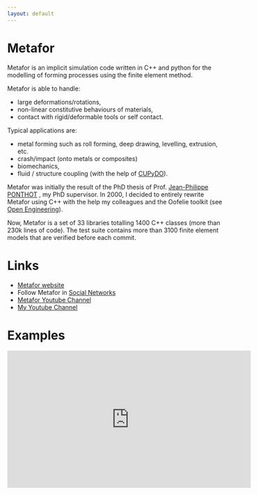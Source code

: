```yaml
---
layout: default
---
```


# Metafor

Metafor is an implicit simulation code written in C++ and python for the modelling of forming processes using the finite element method. 

Metafor is able to handle:
- large deformations/rotations,
- non-linear constitutive behaviours of materials,
- contact with rigid/deformable tools or self contact.

Typical applications are:
- metal forming such as roll forming, deep drawing, levelling, extrusion, etc.
- crash/impact (onto metals or composites)
- biomechanics,
- fluid / structure coupling (with the help of [CUPyDO](https://github.com/ulgltas/CUPyDO)).

Metafor was initially the result of the PhD thesis of Prof. [Jean-Philippe PONTHOT](https://scholar.google.com/citations?user=dwFpwXYAAAAJ&hl=en) , my PhD supervisor. 
In 2000, I decided to entirely rewrite Metafor using C++ with the help my colleagues and the Oofelie toolkit (see [Open Engineering](https://www.open-engineering.com/)).

Now, Metafor is a set of 33 libraries totalling 1400 C++ classes (more than 230k lines of code). The test suite contains more than 3100 finite element models that are verified before each commit.

# Links
- [Metafor website](http://metafor.ltas.ulg.ac.be/)
- Follow Metafor in [Social Networks](https://www.facebook.com/metafor.ulg/)
- [Metafor Youtube Channel](https://www.youtube.com/channel/UC4G1VzsYVgcOGWiUVIEnmJg)
- [My Youtube Channel](https://www.youtube.com/channel/UC4-Rk7WJnYR8Bbakv6gSwTw)

# Examples

<iframe width="560" height="315" src="https://www.youtube.com/embed/1rEJP7A6J6k?rel=0" frameborder="0" allow="autoplay; encrypted-media" allowfullscreen></iframe>


